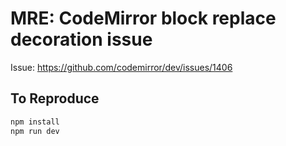 # MRE: CodeMirror block replace decoration issue

Issue: https://github.com/codemirror/dev/issues/1406

## To Reproduce
```bash
npm install
npm run dev
```